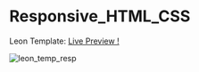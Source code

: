 # Responsive_HTML_CSS

Leon Template: <a href="https://atifelsherif.github.io/Responsive_HTML_CSS_leon_template/" target="_blank">Live Preview !</a>

![leon_temp_resp](https://user-images.githubusercontent.com/71342991/218876688-cf12c9e5-01d1-479d-8435-00d2d119cce1.png)
